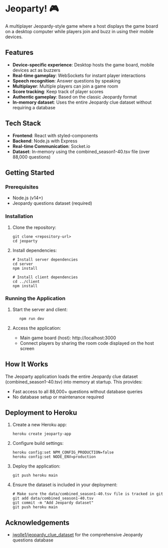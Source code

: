 # Jeoparty! 🎮

A multiplayer Jeopardy-style game where a host displays the game board on a desktop computer while players join and buzz in using their mobile devices.

## Features

- **Device-specific experience**: Desktop hosts the game board, mobile devices act as buzzers
- **Real-time gameplay**: WebSockets for instant player interactions
- **Speech recognition**: Answer questions by speaking
- **Multiplayer**: Multiple players can join a game room
- **Score tracking**: Keep track of player scores
- **Authentic gameplay**: Based on the classic Jeopardy format
- **In-memory dataset**: Uses the entire Jeopardy clue dataset without requiring a database

## Tech Stack

- **Frontend**: React with styled-components
- **Backend**: Node.js with Express
- **Real-time Communication**: Socket.io
- **Dataset**: In-memory using the combined_season1-40.tsv file (over 88,000 questions)

## Getting Started

### Prerequisites

- Node.js (v14+)
- Jeopardy questions dataset (required)

### Installation

1. Clone the repository:
   ```
   git clone <repository-url>
   cd jeoparty
   ```

2. Install dependencies:
   ```
   # Install server dependencies
   cd server
   npm install
   
   # Install client dependencies
   cd ../client
   npm install
   ```

### Running the Application

1. Start the server and client:
   ```
      npm run dev
   ```

2. Access the application:
   - Main game board (host): http://localhost:3000
   - Connect players by sharing the room code displayed on the host screen

## How It Works

The Jeoparty application loads the entire Jeopardy clue dataset (combined_season1-40.tsv) into memory at startup. This provides:

- Fast access to all 88,000+ questions without database queries
- No database setup or maintenance required

## Deployment to Heroku

1. Create a new Heroku app:
   ```
   heroku create jeoparty-app
   ```

2. Configure build settings:
   ```
   heroku config:set NPM_CONFIG_PRODUCTION=false
   heroku config:set NODE_ENV=production
   ```

3. Deploy the application:
   ```
   git push heroku main
   ```

4. Ensure the dataset is included in your deployment:
   ```
   # Make sure the data/combined_season1-40.tsv file is tracked in git
   git add data/combined_season1-40.tsv
   git commit -m "Add Jeopardy dataset"
   git push heroku main
   ```

## Acknowledgements

- [jwolle1/jeopardy_clue_dataset](https://github.com/jwolle1/jeopardy_clue_dataset) for the comprehensive Jeopardy questions database
